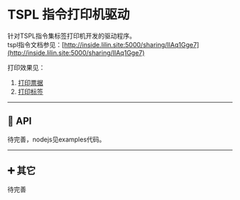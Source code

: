 # TSPL 指令打印机驱动

针对TSPL指令集标签打印机开发的驱动程序。   
tspl指令文档参见：[http://inside.lilin.site:5000/sharing/IlAq1Gge7](http://inside.lilin.site:5000/sharing/IlAq1Gge7)

打印效果见：   
1. [打印票据](https://www.bilibili.com/video/BV1Nf4y1f7rg/?vd_source=a8ac49f5b8494f07c5d15be8189fe3dd)   
2. [打印标签](https://www.bilibili.com/video/BV1WL4y1A7BS/?vd_source=a8ac49f5b8494f07c5d15be8189fe3dd)

---

## 🔨 API 
待完善，nodejs见examples代码。  

---

## ➕ 其它

待完善